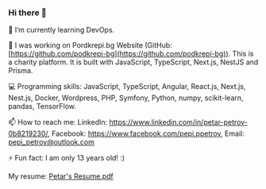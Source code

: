 ### Hi there 👋

🌱 I’m currently learning DevOps.

🔭 I was working on Pordkrepi.bg Website (GitHub: [https://github.com/podkrepi-bg](https://github.com/podkrepi-bg)). This is a charity platform. It is built with JavaScript, TypeScript, Next.js, NestJS and Prisma.

💻 Programming skills: JavaScript, TypeScript, Angular, React.js, Next.js, Nest.js, Docker, Wordpress, PHP, Symfony, Python, numpy, scikit-learn, pandas, TensorFlow.

📫 How to reach me: LinkedIn: https://www.linkedin.com/in/petar-petrov-0b8219230/, Facebook: https://www.facebook.com/pepi.ppetrov, Email: pepi_petrov@outlook.com

⚡ Fun fact: I am only 13 years old! :)

My resume: [Petar's Resume.pdf](https://github.com/PepiPetrov/PepiPetrov/files/11090964/Petar.s.Resume.pdf)


<!--
**PepiPetrov/PepiPetrov** is a ✨ _special_ ✨ repository because its `README.md` (this file) appears on your GitHub profile.

Here are some ideas to get you started:

- 👯 I’m looking to collaborate on ...
- 🤔 I’m looking for help with ...
- 💬 Ask me about ...
- 📫 How to reach me: ...
- 😄 Pronouns: ...
-->
